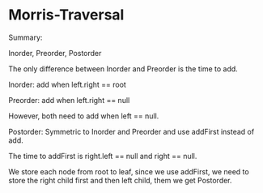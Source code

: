 # Morris-Traversal
Summary:  

Inorder, Preorder, Postorder


The only difference between Inorder and Preorder is the time to add.

Inorder: add when left.right == root

Preorder: add when left.right == null

However, both need to add when left == null.



Postorder: Symmetric to Inorder and Preorder and use addFirst instead of add.

The time to addFirst is right.left == null and right == null.

We store each node from root to leaf, since we use addFirst, we need to store the right child first and then left child, them we get Postorder.
